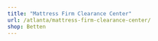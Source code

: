 ```yaml
---
title: "Mattress Firm Clearance Center"
url: /atlanta/mattress-firm-clearance-center/
shop: Betten
---
```

